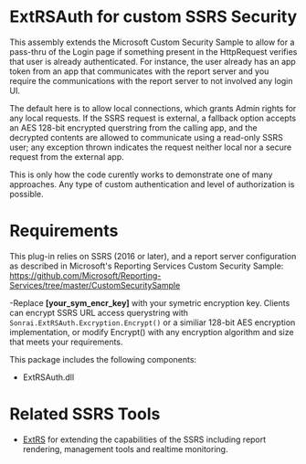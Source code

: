 # ExtRSAuth for custom SSRS Security
This assembly extends the Microsoft Custom Security Sample to allow for a pass-thru of the Login page if something present in the HttpRequest verifies that user is already authenticated. For instance, the user already has an app token from an app that communicates with the report server and you require the communications with the report server to not involved any login UI.

The default here is to allow local connections, which grants Admin rights for any local requests. If the SSRS request is external, a fallback option accepts an AES 128-bit encrypted querstring from the calling app, and the decrypted contents are allowed to communicate using a read-only SSRS user; any exception thrown indicates the request neither local nor a secure request from the external app.

This is only how the code curently works to demonstrate one of many approaches. Any type of custom authentication and level of authorization is possible.

# Requirements
This plug-in relies on SSRS (2016 or later), and a report server configuration as described in Microsoft's Reporting Services Custom Security Sample: https://github.com/Microsoft/Reporting-Services/tree/master/CustomSecuritySample

-Replace **[your_sym_encr_key]** with your symetric encryption key. Clients can encrypt SSRS URL access querystring with `Sonrai.ExtRSAuth.Excryption.Encrypt()` or a similiar 128-bit AES encryption implementation, or modify Encrypt() with any encryption algorithm and size that meets your requirements.

This package includes the following components:
- ExtRSAuth.dll

# Related SSRS Tools
- [ExtRS](https://github.com/sonrai-LLC/ExtRS) for extending the capabilities of the SSRS including report rendering, management tools and realtime monitoring.
